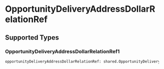 # OpportunityDeliveryAddressDollarRelationRef


## Supported Types

### OpportunityDeliveryAddressDollarRelationRef1

```python
opportunityDeliveryAddressDollarRelationRef: shared.OpportunityDeliveryAddressDollarRelationRef1 = /* values here */
```

